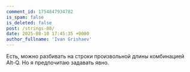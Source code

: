 ```yaml
---
comment_id: 1754847934782
is_spam: false
is_deleted: false
post: /strings-80/
date: 2025-08-10 17:45:35 +0000
author_fullname: 'Ivan Grishaev'
---
```


Есть, можно разбивать на строки произвольной длины комбинацией Alt-Q. Но я предпочитаю задавать явно.

